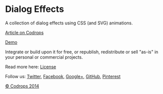 Dialog Effects
=========

A collection of dialog effects using CSS (and SVG) animations.

[Article on Codrops](http://tympanus.net/codrops/?p=21386)

[Demo](http://tympanus.net/Development/DialogEffects/)

Integrate or build upon it for free, or republish, redistribute or sell "as-is" in your personal or commercial projects.

Read more here: [License](https://spdx.org/licenses/MIT)

Follow us: [Twitter](http://www.twitter.com/codrops), [Facebook](http://www.facebook.com/pages/Codrops/159107397912), [Google+](https://plus.google.com/101095823814290637419), [GitHub](https://github.com/codrops), [Pinterest](http://www.pinterest.com/codrops/)

[© Codrops 2014](http://www.codrops.com)
